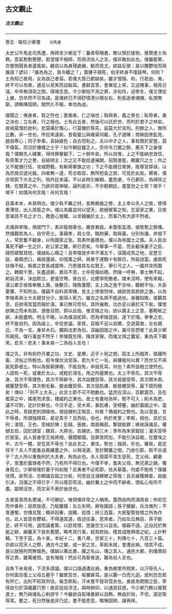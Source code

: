 

## 古文觀止

##### 古文觀止

* * *

卷五 ‧ 報任少卿書　　`司馬遷`

太史公牛馬走司馬遷，再拜言少卿足下：曩者辱賜書，教以慎於接物，推賢進士為務。意氣懃懃懇懇，若望僕不相師，而用流俗人之言。僕非敢如此也。僕雖罷駑，亦嘗側聞長者遺風矣。顧自以為身殘處穢，動而見尤，欲益反損；是以獨鬱悒而與誰語？諺曰：「誰為為之，孰令聽之？」蓋鍾子期死，伯牙終身不復鼓琴。何則？士為知己者用，女為說己者容。若僕大質已虧缺矣，雖才懷隨、和，行若由、夷，終不可以為榮，適足以見笑而自點耳。書辭宜答，會東從上來，又迫賤事，相見日淺，卒卒無須臾之間，得竭志意。今少卿抱不測之罪，涉旬月，迫季冬，僕又薄從上雍，恐卒然不可為諱。是僕終已不得舒憤懣以曉左右，則長逝者魂魄，私恨無窮，請略陳固陋。闕然久不報，幸勿為過。

僕聞之：脩身者，智之符也；愛施者，仁之端也；取與者，義之表也；恥辱者，勇之決也；立名者，行之極也。士有此五者，然後可以託於世，而列於君子之林矣。故禍莫憯於欲利，悲莫痛於傷心，行莫醜於辱先，詬莫大於宮刑。刑餘之人，無所比數，非一世也，所從來遠矣。昔衛靈公與雍渠同載，孔子適陳；商鞅因景監見，趙良寒心；同子參乘，袁絲變色；自古而恥之。夫以中才之人，事有關於宦豎，莫不傷氣，而況於慷慨之士乎？如今朝廷雖乏人，奈何令刀鋸之餘，薦天下之豪俊哉？僕賴先人緒業，得待罪輦轂下，二十餘年矣。所以自惟，上之不能納忠效信，有奇策才力之譽，自結明主；次之又不能拾遺補闕，招賢進能，顯巖穴之士；外之又不能備行伍，攻城野戰，有斬將搴旗之功；下之不能積日累勞，取尊官厚祿，以為宗族交遊光寵。四者無一遂，苟合取容，無所短長之效，可見於此矣。嚮者，僕亦常廁下大夫之列，陪外廷末議，不以此時引維綱，盡思慮，今已虧形，為掃除之隸，在闒茸之中，乃欲仰首伸眉，論列是非，不亦輕朝廷，羞當世之士邪？嗟乎！嗟乎！如僕尚何言哉！尚何言哉！

且事本末，未易明也。僕少負不羈之材，長無鄉曲之譽，主上幸以先人之故，使得奏薄伎，出入周衛之中。僕以為戴盆何以望天，故絕賓客之知，忘室家之業，日夜思竭其不肖之才力，務壹心營職，以求親媚於主上，而事乃有大謬不然者。

夫僕與李陵，俱居門下，素非能相善也。趣舍異路，未嘗銜盃酒，接慇懃之餘懽。然僕觀其為人，自守奇士。事親孝，與士信，臨財廉，取與義，分別有讓，恭儉下人，常思奮不顧身，以徇國家之急。其素所蓄積也，僕以為有國士之風。夫人臣出萬死不顧一生之計，赴公家之難，斯已奇矣。今舉事一不當，而全軀保妻子之臣，隨而媒糱其短，僕誠私心痛之！且李陵提步卒不滿五千，深踐戎馬之地，足歷王庭，垂餌虎口，橫挑彊胡，仰憶萬之師，與單于連戰十有餘日，所殺過當。虜救死扶傷不給，旃裘之君長咸震怖，乃悉徵其左右賢王，舉引弓之人，一國共攻而圍之。轉鬬千里，矢盡道窮，救兵不至，士卒死傷如積。然陵一呼勞，軍士無不起，躬自流涕，沬血飲泣，更張空弮，冒白刃，北嚮爭死敵者。陵未沒時，使有來報，漢公卿王侯皆奉觴上壽。後數日，陵敗書聞，主上為之食不甘味，聽朝不怡，大臣憂懼，不知所出。僕竊不自料其卑賤，見主上慘愴怛悼，誠欲效其款款之愚。以為李陵素與士大夫絕甘分少，能得人死力，雖古之名將不能過也。身雖陷敗，彼觀其意，且欲得其當而報於漢。事已無可奈何，其所摧敗，功亦足以暴於天下矣。僕懷欲陳之而未有路，適會召問，即以此指，推言陵之功，欲以廣主上之意，塞睚眦之辭，未能盡明。明主不曉，以為僕沮貳師，而為李陵遊說，遂下於理。拳拳之忠，終不能自列。因為誣上，卒從吏議。家貧，貨賂不足以自贖，交遊莫救，左右親近，不為一言。身非木石，獨與法吏為伍，深幽囹圄之中，誰可告愬者？此真少卿所親見，僕行事豈不然乎！李陵既生降，隤其家聲，而僕又佴之蠶室，重為天下觀笑。悲夫！悲夫！事未易一二為俗人言也！

僕之先，非有剖符丹書之功，文史、星曆，近乎卜祝之間，固主上所戲弄，倡優所畜，流俗之所輕也。假令僕伏法受誅，若九牛亡一毛，與螻螘何以異？而世又不與能死節者比，特以為智窮罪極，不能自免，卒就死耳。何也？素所自樹立使然也。人固有一死，或重於太山，或輕於鴻毛，用之所趨異也。太上不辱先，其次不辱身，其次不辱理色，其次不辱辭令，其次詘體受辱，其次易服受辱，其次關木索、被箠楚受辱，其次剔毛髮、嬰金鐵受辱，其次毀肌膚、斷肢體受辱，最下腐刑極矣！傳曰：「刑不上大夫。」此言士節不可不勉勵也。猛虎在深山，百獸震恐，及在檻穽之中，搖尾而求食，積威約之漸也。故士有畫地為牢，勢不可入；削木為吏，議不可對，定計於鮮也。今交手足，受木索，暴肌膚，受榜箠，幽於圜牆之中。當此之時，見獄吏則頭槍地，視徒隸則正惕息，何者？積威約之勢也。及以至是，言不辱者，所謂強顏耳，曷足貴乎？且西伯，伯也，拘於羑里；李斯，相也，具於五刑；淮陰，王也，受械於陳；彭越、張敖，南面稱孤，繫獄抵罪；絳侯誅諸呂，權傾五伯，囚於請室；魏其，大將也，衣赭衣，關三木；季布為朱家鉗奴；灌夫受辱於居室。此人皆身至王侯將相，聲聞鄰國，及罪至罔加，不能引決自裁，在塵埃之中，古今一體，安在其不辱也？由此言之，勇怯，勢也；強弱，形也。審矣，曷足怪乎？夫人不能蚤自裁繩墨之外，以稍凌遲，至於鞭箠之間，乃欲引節，斯不亦遠乎？古人所以重施刑於大夫者，殆為此也。夫人情莫不貪生惡死，念父母，顧妻子。至激於義理者不然，乃有所不得已也。今僕不幸，蚤失父母，無兄弟之親，獨身孤立。少卿視僕於妻子何如哉？且勇者不必死節，怯夫慕義，何處不勉焉？僕雖怯懦，欲苟活，亦頗識去就之分矣，何至自沈溺縲紲之辱哉！且夫臧獲婢妾，由能引決，況僕之不得已乎！所以隱忍苟活，幽於糞土之中而不辭者，恨私心有所不盡，鄙陋沒世，而文采不表於後世也。

古者富貴而名摩滅，不可勝記，唯倜儻非常之人稱焉。蓋西伯拘而演周易；仲尼厄而作春秋；屈原放逐，乃賦離騷；左丘失明，厥有國語；孫子臏腳，兵法脩列；不韋遷蜀，世傳呂覽；韓非囚秦，說難、孤憤；詩三百篇，大抵聖賢發憤之所為作也。此人皆意有鬱結，不得通其道，故述往事，思來者。乃如左丘無目，孫子斷足，終不可用，退而論書策，以舒其憤，思垂空文以自見。僕竊不遜，近自託於無能之辭，網羅天下放失舊聞，略考其行事，綜其終始，稽其成敗興壞之紀。上計軒轅，下至于茲，為十表，本紀十二，書八章，世家三十，列傳七十，凡百三十篇。亦欲以究天人之際，通古今之變，成一家之言。草創未就，會遭此禍，惜其不成，是以就極刑而無慍色。僕誠以著此書，藏之名山，傳之其人，通邑大都，則僕償前辱之責，雖萬被戮，豈有悔哉！然此可為智者道，難為俗人言也。

且負下未易居，下流多謗議。僕以口語遇遭此禍，重為鄉里所戮笑，以汙辱先人，亦何面目復上父母丘墓乎？雖累百世，垢彌甚耳。是以腸一日而九迴，居則忽忽若有所亡，出則不知其所往。每念斯恥，汗未嘗不發背霑衣也。身直為閨閤之臣，寧得自引於深藏巖穴邪！故且從俗浮沈，與時俯仰，以通其狂惑。今少卿乃教以推賢進士，無乃與僕私心剌謬乎？今雖欲自彫瑑曼辭以自飾，無益於俗，不信，適足取辱耳。要之，死日然後是非乃定。書不能悉意，略陳固陋，謹再拜。

* * *

